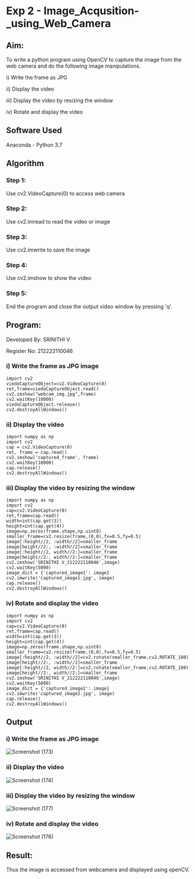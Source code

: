 # Exp 2 - Image_Acqusition-_using_Web_Camera
## Aim:
To write a python program using OpenCV to capture the image from the web camera and do the following image manipulations.

i) Write the frame as JPG 

ii) Display the video 

iii) Display the video by resizing the window

iv) Rotate and display the video

## Software Used
Anaconda - Python 3.7

## Algorithm
### Step 1:
Use cv2.VideoCapture(0) to access web camera

### Step 2:
Use cv2.imread to read the video or image

### Step 3:
Use cv2.imwrite to save the image

### Step 4:
Use cv2.imshow to show the video

### Step 5:
End the program and close the output video window by pressing 'q'.

## Program:
Developed By: SRINITHI V

Register No: 212222110046
### i) Write the frame as JPG image
```
import cv2
viedoCaptureObject=cv2.VideoCapture(0)
ret,frame=viedoCaptureObject.read()
cv2.imshow("webcam_img.jpg",frame)
cv2.waitKey(10000)
viedoCaptureObject.release()
cv2.destroyAllWindows()
```

### ii) Display the video
```
import numpy as np
import cv2
cap = cv2.VideoCapture(0)
ret, frame = cap.read()
cv2.imshow('captured_frame', frame)
cv2.waitKey(10000)
cap.release()
cv2.destroyAllWindows()
```

### iii) Display the video by resizing the window
```
import numpy as np
import cv2
cap=cv2.VideoCapture(0)
ret,frame=cap.read()
width=int(cap.get(3))
height=int(cap.get(4))
image=np.zeros(frame.shape,np.uint8)
smaller_frame=cv2.resize(frame,(0,0),fx=0.5,fy=0.5)
image[:height//2, :width//2]=smaller_frame
image[height//2:, :width//2]=smaller_frame
image[:height//2, width//2:]=smaller_frame
image[height//2:, width//2:]=smaller_frame
cv2.imshow('SRINITHI V_212222110046',image)
cv2.waitKey(5000)  
image_dict = {'captured_image1': image}
cv2.imwrite('captured_image1.jpg', image)
cap.release()
cv2.destroyAllWindows()
```

### iv) Rotate and display the video
```
import numpy as np
import cv2
cap=cv2.VideoCapture(0)
ret,frame=cap.read()
width=int(cap.get(3))
height=int(cap.get(4))
image=np.zeros(frame.shape,np.uint8)
smaller_frame=cv2.resize(frame,(0,0),fx=0.5,fy=0.5)
image[:height//2, :width//2]=cv2.rotate(smaller_frame,cv2.ROTATE_180)
image[height//2:, :width//2]=smaller_frame
image[:height//2, width//2:]=cv2.rotate(smaller_frame,cv2.ROTATE_180)
image[height//2:, width//2:]=smaller_frame
cv2.imshow('SRINITHI V_212222110046',image)
cv2.waitKey(5000) 
image_dict = {'captured_image2': image}
cv2.imwrite('captured_image2.jpg', image)
cap.release()
cv2.destroyAllWindows()
```

## Output
### i) Write the frame as JPG image
![Screenshot (173)](https://github.com/user-attachments/assets/0515d55e-0452-4332-a56f-cebe0b13c6aa)

### ii) Display the video
![Screenshot (174)](https://github.com/user-attachments/assets/47390069-9869-4e5f-9536-3936cbedf107)

### iii) Display the video by resizing the window
![Screenshot (177)](https://github.com/user-attachments/assets/2cc20f1d-acfa-46d6-b971-0ec2da291235)

### iv) Rotate and display the video
![Screenshot (176)](https://github.com/user-attachments/assets/53677c8f-418f-4863-8ae7-3d9b39c07b20)

## Result:
Thus the image is accessed from webcamera and displayed using openCV.
